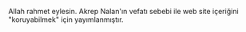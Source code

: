 Allah rahmet eylesin.
Akrep Nalan'ın vefatı sebebi ile web site içeriğini "koruyabilmek" için yayımlanmıştır.
